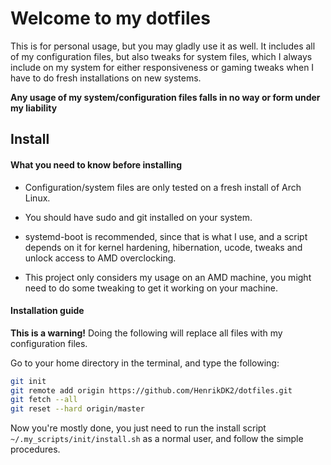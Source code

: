 # Welcome to my dotfiles

This is for personal usage, but you may gladly use it as well. It includes all of my configuration files, but also tweaks for system files, which I always include on my system for either responsiveness or gaming tweaks when I have to do fresh installations on new systems.

**Any usage of my system/configuration files falls in no way or form under my liability**

## Install

#### What you need to know before installing

- Configuration/system files are only tested on a fresh install of Arch Linux.

- You should have sudo and git installed on your system.

- systemd-boot is recommended, since that is what I use, and a script depends on it for kernel hardening, hibernation, ucode, tweaks and unlock access to AMD overclocking.

- This project only considers my usage on an AMD machine, you might need to do some tweaking to get it working on your machine.

#### Installation guide

**This is a warning!** Doing the following will replace all files with my configuration files.

Go to your home directory in the terminal, and type the following:

```bash
git init
git remote add origin https://github.com/HenrikDK2/dotfiles.git
git fetch --all
git reset --hard origin/master
```

Now you're mostly done, you just need to run the install script `~/.my_scripts/init/install.sh` as a normal user, and follow the simple procedures.
